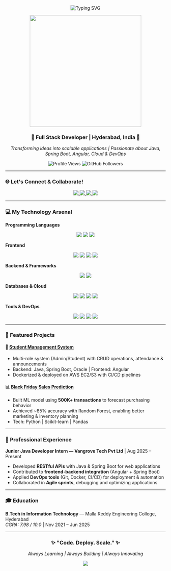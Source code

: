 <!-- Profile Header with Animation -->
<div align="center">
  <img src="https://readme-typing-svg.herokuapp.com?font=Fira+Code&size=32&duration=3000&pause=1000&color=4ADE80&background=00000000&center=true&vCenter=true&width=700&lines=Hey+%F0%9F%91%8B+I'm+Marali+Shashank;Java+%26+Full+Stack+Developer+%F0%9F%92%BB;Building+Scalable+Web+Solutions+%E2%9C%A8;B.Tech+in+Information+Technology" alt="Typing SVG" />
</div>

<p align="center">
  <img src="https://media.giphy.com/media/3o7abKhOpu0NwenH3O/giphy.gif" width="350"/>
</p>

<h3 align="center">🌟 Full Stack Developer | Hyderabad, India 🌟</h3>
<p align="center">
  <em>Transforming ideas into scalable applications | Passionate about Java, Spring Boot, Angular, Cloud & DevOps</em>
</p>

<p align="center">
  <img src="https://komarev.com/ghpvc/?username=Maralishashank&label=Profile%20views&color=4ADE80&style=flat" alt="Profile Views" />
  <img src="https://img.shields.io/github/followers/Maralishashank?label=Followers&style=social" alt="GitHub Followers" />
</p>

---

### 🌐 Let's Connect & Collaborate!
<p align="center">
  <a href="https://www.linkedin.com/in/m-shashank-96865a2a6/" target="_blank">
    <img src="https://img.shields.io/badge/-LinkedIn-0A66C2?style=for-the-badge&logo=linkedin&logoColor=white"/>
  </a>
  <a href="mailto:maralishashank@gmail.com" target="_blank">
    <img src="https://img.shields.io/badge/-Gmail-D14836?style=for-the-badge&logo=gmail&logoColor=white"/>
  </a>
  <a href="https://github.com/Maralishashank" target="_blank">
    <img src="https://img.shields.io/badge/-GitHub-181717?style=for-the-badge&logo=github&logoColor=white"/>
  </a>
  <a href="tel:+916305516008" target="_blank">
    <img src="https://img.shields.io/badge/-Call_Me-00C853?style=for-the-badge&logo=phone&logoColor=white"/>
  </a>
</p>

---

### 💻 My Technology Arsenal  

**Programming Languages**  
<p align="center">
  <img src="https://img.shields.io/badge/Java-ED8B00?style=for-the-badge&logo=openjdk&logoColor=white"/>
  <img src="https://img.shields.io/badge/Python-3776AB?style=for-the-badge&logo=python&logoColor=white"/>
  <img src="https://img.shields.io/badge/SQL-005C9C?style=for-the-badge&logo=mysql&logoColor=white"/>
</p>

**Frontend**  
<p align="center">
  <img src="https://img.shields.io/badge/HTML5-E34F26?style=for-the-badge&logo=html5&logoColor=white"/>
  <img src="https://img.shields.io/badge/CSS3-1572B6?style=for-the-badge&logo=css3&logoColor=white"/>
  <img src="https://img.shields.io/badge/JavaScript-F7DF1E?style=for-the-badge&logo=javascript&logoColor=black"/>
  <img src="https://img.shields.io/badge/Angular-DD0031?style=for-the-badge&logo=angular&logoColor=white"/>
</p>

**Backend & Frameworks**  
<p align="center">
  <img src="https://img.shields.io/badge/Spring_Boot-6DB33F?style=for-the-badge&logo=springboot&logoColor=white"/>
  <img src="https://img.shields.io/badge/REST_APIs-FF6C37?style=for-the-badge&logo=postman&logoColor=white"/>
</p>

**Databases & Cloud**  
<p align="center">
  <img src="https://img.shields.io/badge/MySQL-4479A1?style=for-the-badge&logo=mysql&logoColor=white"/>
  <img src="https://img.shields.io/badge/Oracle-F80000?style=for-the-badge&logo=oracle&logoColor=white"/>
  <img src="https://img.shields.io/badge/AWS-FF9900?style=for-the-badge&logo=amazonaws&logoColor=white"/>
  <img src="https://img.shields.io/badge/Docker-2496ED?style=for-the-badge&logo=docker&logoColor=white"/>
</p>

**Tools & DevOps**  
<p align="center">
  <img src="https://img.shields.io/badge/Git-F05032?style=for-the-badge&logo=git&logoColor=white"/>
  <img src="https://img.shields.io/badge/GitHub-181717?style=for-the-badge&logo=github&logoColor=white"/>
  <img src="https://img.shields.io/badge/VS_Code-0078D4?style=for-the-badge&logo=visual%20studio%20code&logoColor=white"/>
  <img src="https://img.shields.io/badge/Eclipse-2C2255?style=for-the-badge&logo=eclipse&logoColor=white"/>
</p>

---

### 🚀 Featured Projects  

#### 📱 [Student Management System](https://github.com/Maralishashank)
- Multi-role system (Admin/Student) with CRUD operations, attendance & announcements  
- Backend: Java, Spring Boot, Oracle | Frontend: Angular  
- Dockerized & deployed on AWS EC2/S3 with CI/CD pipelines  

#### 📊 [Black Friday Sales Prediction](https://github.com/Maralishashank)
- Built ML model using **500K+ transactions** to forecast purchasing behavior  
- Achieved ~85% accuracy with Random Forest, enabling better marketing & inventory planning  
- Tech: Python | Scikit-learn | Pandas  

---

### 💼 Professional Experience  

**Junior Java Developer Intern — Vangrove Tech Pvt Ltd** | Aug 2025 – Present  
- Developed **RESTful APIs** with Java & Spring Boot for web applications  
- Contributed to **frontend-backend integration** (Angular + Spring Boot)  
- Applied **DevOps tools** (Git, Docker, CI/CD) for deployment & automation  
- Collaborated in **Agile sprints**, debugging and optimizing applications  

---

### 🎓 Education  

**B.Tech in Information Technology** — Malla Reddy Engineering College, Hyderabad  
*CGPA: 7.98 / 10.0* | Nov 2021 – Jun 2025  

---

<div align="center">
  <h3>✨ "Code. Deploy. Scale." ✨</h3>
  <p><em>Always Learning | Always Building | Always Innovating</em></p>
  <img src="https://capsule-render.vercel.app/api?type=waving&color=gradient&customColorList=6,11,20&height=120&section=footer&text=Thanks%20for%20Visiting!&fontSize=20&fontColor=fff&animation=twinkling"/>
</div>
